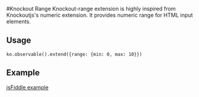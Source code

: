 #Knockout Range
Knockout-range extension is highly inspired from Knockoutjs's numeric extension. It provides numeric range for HTML input elements.

## Usage
    ko.observable().extend({range: {min: 0, max: 10}})

## Example
[jsFiddle example](http://jsfiddle.net/sevilyilmaz/Ws3Ec/)
